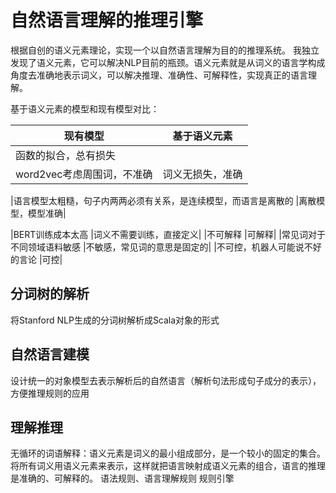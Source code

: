 # 自然语言理解的推理引擎

根据自创的语义元素理论，实现一个以自然语言理解为目的的推理系统。
我独立发现了语义元素，它可以解决NLP目前的瓶颈。语义元素就是从词义的语言学构成角度去准确地表示词义，可以解决推理、准确性、可解释性，实现真正的语言理解。

基于语义元素的模型和现有模型对比：

|现有模型	|基于语义元素|
|  ----  | ----  |
|函数的拟合，总有损失     | |
|word2vec考虑周围词，不准确	|词义无损失，准确|

|语言模型太粗糙，句子内两两必须有关系，是连续模型，而语言是离散的	|离散模型，模型准确|

|BERT训练成本太高	|词义不需要训练，直接定义|
|不可解释	|可解释|
|常见词对于不同领域语料敏感	|不敏感，常见词的意思是固定的|
|不可控，机器人可能说不好的言论	|可控|

## 分词树的解析
将Stanford NLP生成的分词树解析成Scala对象的形式

## 自然语言建模
设计统一的对象模型去表示解析后的自然语言（解析句法形成句子成分的表示），方便推理规则的应用

## 理解推理
无循环的词语解释：语义元素是词义的最小组成部分，是一个较小的固定的集合。将所有词义用语义元素来表示，这样就把语言映射成语义元素的组合，语言的推理是准确的、可解释的。
语法规则、语言理解规则
规则引擎